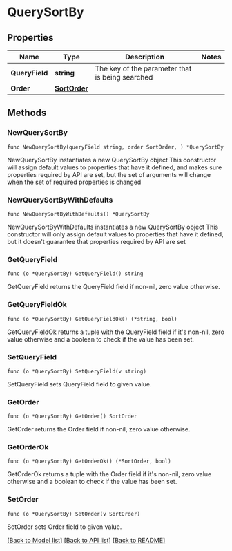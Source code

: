# QuerySortBy

## Properties

Name | Type | Description | Notes
------------ | ------------- | ------------- | -------------
**QueryField** | **string** | The key of the parameter that is being searched | 
**Order** | [**SortOrder**](SortOrder.md) |  | 

## Methods

### NewQuerySortBy

`func NewQuerySortBy(queryField string, order SortOrder, ) *QuerySortBy`

NewQuerySortBy instantiates a new QuerySortBy object
This constructor will assign default values to properties that have it defined,
and makes sure properties required by API are set, but the set of arguments
will change when the set of required properties is changed

### NewQuerySortByWithDefaults

`func NewQuerySortByWithDefaults() *QuerySortBy`

NewQuerySortByWithDefaults instantiates a new QuerySortBy object
This constructor will only assign default values to properties that have it defined,
but it doesn't guarantee that properties required by API are set

### GetQueryField

`func (o *QuerySortBy) GetQueryField() string`

GetQueryField returns the QueryField field if non-nil, zero value otherwise.

### GetQueryFieldOk

`func (o *QuerySortBy) GetQueryFieldOk() (*string, bool)`

GetQueryFieldOk returns a tuple with the QueryField field if it's non-nil, zero value otherwise
and a boolean to check if the value has been set.

### SetQueryField

`func (o *QuerySortBy) SetQueryField(v string)`

SetQueryField sets QueryField field to given value.


### GetOrder

`func (o *QuerySortBy) GetOrder() SortOrder`

GetOrder returns the Order field if non-nil, zero value otherwise.

### GetOrderOk

`func (o *QuerySortBy) GetOrderOk() (*SortOrder, bool)`

GetOrderOk returns a tuple with the Order field if it's non-nil, zero value otherwise
and a boolean to check if the value has been set.

### SetOrder

`func (o *QuerySortBy) SetOrder(v SortOrder)`

SetOrder sets Order field to given value.



[[Back to Model list]](../README.md#documentation-for-models) [[Back to API list]](../README.md#documentation-for-api-endpoints) [[Back to README]](../README.md)


